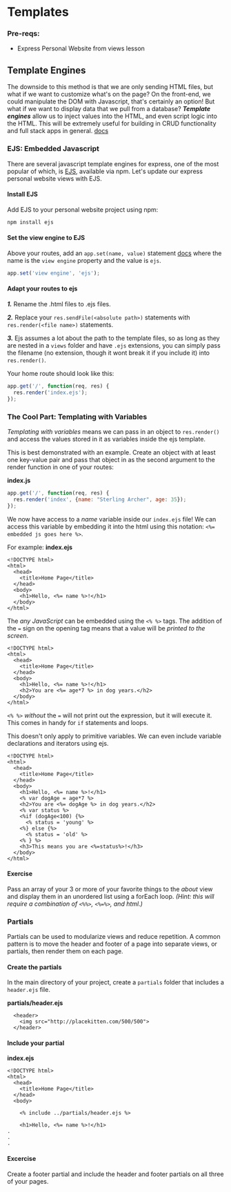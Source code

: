 # Templates

### Pre-reqs:

* Express Personal Website from views lesson

## Template Engines

The downside to this method is that we are only sending HTML files, but what if we want to customize what's on the page? On the front-end, we could manipulate the DOM with Javascript, that's certainly an option! But what if we want to display data that we pull from a database? _**Template engines**_ allow us to inject values into the HTML, and even script logic into the HTML. This will be extremely useful for building in CRUD functionality and full stack apps in general. [docs](https://expressjs.com/en/guide/using-template-engines.html)

### EJS: Embedded Javascript

There are several javascript template engines for express, one of the most popular of which, is [EJS](https://ejs.co/), available via npm. Let's update our express personal website views with EJS.

#### Install EJS

Add EJS to your personal website project using npm:

```bash
npm install ejs
```

#### Set the view engine to EJS

Above your routes, add an `app.set(name, value)` statement [docs](https://expressjs.com/en/api.html#app.set) where the name is the `view engine` property and the value is `ejs`.

```javascript
app.set('view engine', 'ejs');
```

#### Adapt your routes to ejs

_**1.**_ Rename the .html files to .ejs files.

_**2.**_ Replace your `res.sendFile(<absolute path>)` statements with `res.render(<file name>)` statements.

_**3.**_ Ejs assumes a lot about the path to the template files, so as long as they are nested in a `views` folder and have `.ejs` extensions, you can simply pass the filename \(no extension, though it wont break it if you include it\) into `res.render()`.

Your home route should look like this:

```javascript
app.get('/', function(req, res) {
  res.render('index.ejs');
});
```

### The Cool Part: Templating with Variables

_Templating with variables_ means we can pass in an object to `res.render()` and access the values stored in it as variables inside the ejs template.

This is best demonstrated with an example. Create an object with at least one key-value pair and pass that object in as the second argument to the render function in one of your routes:

**index.js**

```javascript
app.get('/', function(req, res) {
  res.render('index', {name: "Sterling Archer", age: 35});
});
```

We now have access to a _name_ variable inside our `index.ejs` file! We can access this variable by embedding it into the html using this notation: `<%= embedded js goes here %>`.

For example: **index.ejs**

```markup
<!DOCTYPE html>
<html>
  <head>
    <title>Home Page</title>
  </head>
  <body>
    <h1>Hello, <%= name %>!</h1>
  </body>
</html>
```

The _any JavaScript_ can be embedded using the `<% %>` tags. The addition of the `=` sign on the opening tag means that a value will be _printed to the screen_.

```markup
<!DOCTYPE html>
<html>
  <head>
    <title>Home Page</title>
  </head>
  <body>
    <h1>Hello, <%= name %>!</h1>
    <h2>You are <%= age*7 %> in dog years.</h2>
  </body>
</html>
```

`<% %>` _without_ the `=` will not print out the expression, but it will execute it. This comes in handy for `if` statements and loops.

This doesn't only apply to primitive variables. We can even include variable declarations and iterators using ejs.

```markup
<!DOCTYPE html>
<html>
  <head>
    <title>Home Page</title>
  </head>
  <body>
    <h1>Hello, <%= name %>!</h1>
    <% var dogAge = age*7 %>
    <h2>You are <%= dogAge %> in dog years.</h2>
    <% var status %>
    <%if (dogAge<100) {%>
      <% status = 'young' %>
    <%} else {%>
      <% status = 'old' %>
    <% } %>
    <h3>This means you are <%=status%>!</h3>
  </body>
</html>
```

#### Exercise

Pass an array of your 3 or more of your favorite things to the _about_ view and display them in an unordered list using a forEach loop. _\(Hint: this will require a combination of `<%%>`, `<%=%>`, and html.\)_

### Partials

Partials can be used to modularize views and reduce repetition. A common pattern is to move the header and footer of a page into separate views, or partials, then render them on each page.

#### Create the partials

In the main directory of your project, create a `partials` folder that includes a `header.ejs` file.

**partials/header.ejs**

```markup
  <header>
    <img src="http://placekitten.com/500/500">
  </header>
```

#### Include your partial

**index.ejs**

```markup
<!DOCTYPE html>
<html>
  <head>
    <title>Home Page</title>
  </head>
  <body>

    <% include ../partials/header.ejs %>

    <h1>Hello, <%= name %>!</h1>
.
.
.
```

#### Excercise

Create a footer partial and include the header and footer partials on all three of your pages.

